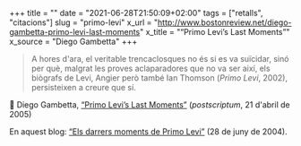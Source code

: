 +++
title = ""
date = "2021-06-28T21:50:09+02:00"
tags = ["retalls", "citacions"]
slug = "primo-levi"
x_url = "http://www.bostonreview.net/diego-gambetta-primo-levi-last-moments"
x_title = "“Primo Levi’s Last Moments”"
x_source = "Diego Gambetta"
+++

> A hores d'ara, el veritable trencaclosques no és si es va suïcidar, sinó per què, malgrat les proves aclaparadores que no va ser així, els biògrafs de Levi, Angier però també Ian Thomson (*Primo Levi*, 2002), persisteixen a creure que sí.

📎 Diego Gambetta, [“Primo Levi’s Last Moments”](http://www.bostonreview.net/diego-gambetta-primo-levi-last-moments) (*postscriptum*, 21 d'abril de 2005)

En aquest blog: [“Els darrers moments de Primo Levi”](/2004/06/28/els-darrers-moments.html) (28 de juny de 2004).
